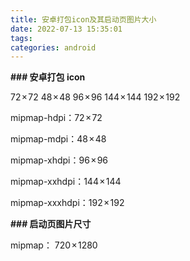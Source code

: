 ```yaml
---
title: 安卓打包icon及其启动页图片大小
date: 2022-07-13 15:35:01
tags:
categories: android
---
```


**### 安卓打包 icon**

72 × 72 48 × 48 96 × 96 144 × 144 192 × 192



mipmap-hdpi：72 × 72

mipmap-mdpi：48 × 48

mipmap-xhdpi：96 × 96

mipmap-xxhdpi：144 × 144

mipmap-xxxhdpi：192 × 192



**### 启动页图片尺寸**

mipmap： 720 × 1280
